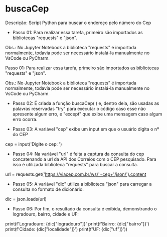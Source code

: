 # buscaCep
Descrição: Script Python para buscar o endereço pelo número do Cep

- Passo 01: Para realizar essa tarefa, primeiro são importados as bibliotecas "requests" e "json".

Obs.: No Jupyter Notebook a biblioteca "requests" é importada normalmente, todavia pode ser necessário instalá-la manualmente no VsCode ou PyCharm.

Passo 01: Para realizar essa tarefa, primeiro são importados as bibliotecas "requests" e "json".

Obs.: No Jupyter Notebook a biblioteca "requests" é importada normalmente, todavia pode ser necessário instalá-la manualmente no VsCode ou PyCharm.

- Passo 02: É criada a função buscaCep( ) e, dentro dela, são usadas as palavras reservadas "try" para executar o código caso esse não apresente algum erro, e "except" que exibe uma mensagem caso algum erro ocorra.

- Passo 03: A variável "cep" exibe um input em que o usuário digita o nº do CEP

cep = input('Digite o cep: ')

- Passo 04: Na variável "url" é feita a captura da consulta do cep concatenando a url da API dos Correios com o CEP pesquisado. Para isso é utilizada biblioteca "requests" para buscar a consulta.

url = requests.get('https://viacep.com.br/ws/'+cep+'/json/').content


- Passo 05: A variável "dic" utiliza a biblioteca "json" para carregar a consulta no formato de dicionário.

dic = json.loads(url)

- Passo 06: Por fim, o resultado da consulta é exibida, demonstrando o logradouro, bairro, cidade e UF:

print(f'Logradouro: {dic["logradouro"]}'
      print(f'Bairro: {dic["bairro"]}')  
      print(f'Cidade: {dic["localidade"]}')
      print(f'UF: {dic["uf"]}'))
